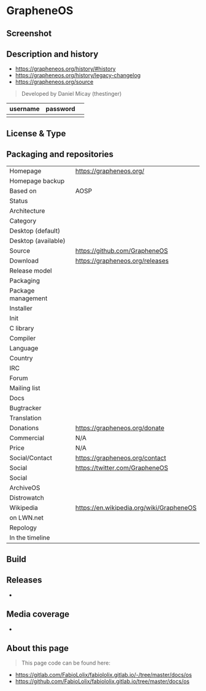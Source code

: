 # GrapheneOS

## Screenshot


## Description and history

> 

* <https://grapheneos.org/history/#history>
* <https://grapheneos.org/history/legacy-changelog>
* <https://grapheneos.org/source>

> Developed by Daniel Micay (thestinger) 

| username | password |  |
|----------|----------|--|
|  |  |  |


## License & Type

>


## Packaging and repositories 


|                       |  |
|-----------------------|--|
| Homepage              | <https://grapheneos.org/> |
| Homepage backup       |  |
| Based on              | AOSP |
| Status                |  |
| Architecture          |  |
| Category              |  |
| Desktop (default)     |  |
| Desktop (available)   |  |
| Source                | <https://github.com/GrapheneOS> |
| Download              | <https://grapheneos.org/releases> |
| Release model         |  |
| Packaging             |  |
| Package management    |  |
| Installer             |  |
| Init                  |  |
| C library             |  |
| Compiler              |  |
| Language              |  |
| Country               |  |
| IRC                   |  |
| Forum                 |  |
| Mailing list          |  |
| Docs                  |  |
| Bugtracker            |  |
| Translation           |  |
| Donations             | <https://grapheneos.org/donate> |
| Commercial            | N/A |
| Price                 | N/A |
| Social/Contact        | <https://grapheneos.org/contact> |
| Social                | <https://twitter.com/GrapheneOS> |
| Social                |  |
| ArchiveOS             |  |
| Distrowatch           |  |
| Wikipedia             | <https://en.wikipedia.org/wiki/GrapheneOS> |
| on LWN.net            |  |
| Repology              |  |
| In the timeline       |  |


## Build

>


## Releases

* 


## Media coverage

* 


## About this page

> This page code can be found here:

* https://gitlab.com/FabioLolix/fabiololix.gitlab.io/-/tree/master/docs/os
* https://github.com/FabioLolix/fabiololix.gitlab.io/tree/master/docs/os
